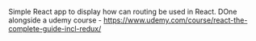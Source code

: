 Simple React app to display how can routing be used in React.
DOne alongside a udemy course - https://www.udemy.com/course/react-the-complete-guide-incl-redux/
